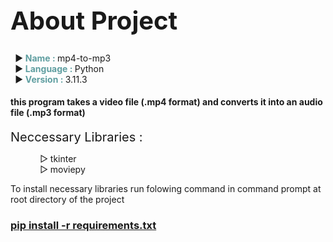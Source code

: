 <h1 style="font-size:40px;">About Project</h1>
<ul style="list-style-type:'▶ ';">
    <li><b style="color:cadetblue;">Name : </b>mp4-to-mp3</li>
    <li><b style="color:cadetblue;">Language : </b>Python</li>
    <li><b style="color:cadetblue;">Version : </b>3.11.3</li>
</ul>
<h4>this program takes a video file (.mp4 format) and converts it into an audio file (.mp3 format)</h4>
<dl>
    <dt style="font-size:20px;">Neccessary Libraries :</dt>
    <dd>
        <ul style="list-style-type:'▷ ';">
            <li>tkinter</li>
            <li>moviepy</li>
        </ul>
    </dd>
    <p>To install necessary libraries run folowing command in command prompt at root directory of the project<br>
    <h3 style="text-decoration:underline;">pip install -r requirements.txt</h3></p>
</dl>